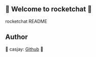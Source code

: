 ## 👋 Welcome to rocketchat 🚀  

rocketchat README  
  
  
## Author  

🤖 casjay: [Github](https://github.com/casjay) 🤖  
